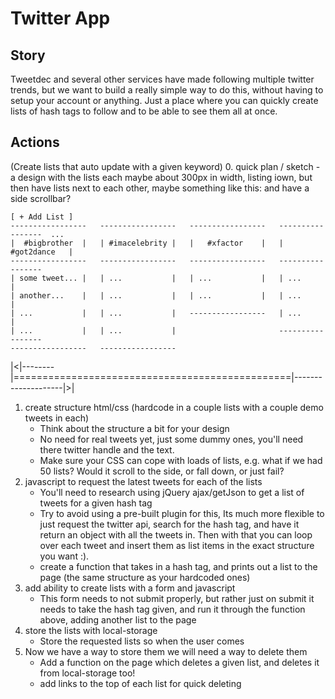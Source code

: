 
Twitter App
============
Story
-------
Tweetdec and several other services have made following multiple twitter trends, but we want to build a really simple way to do this, without having to setup your account or anything. Just a place where you can quickly create lists of hash tags to follow and to be able to see them all at once.

Actions
---------
(Create lists that auto update with a given keyword)
0. quick plan / sketch
    - a design with the lists each maybe about 300px in width, listing iown, but then have lists next to each other, maybe something like this: and have a side scrollbar?
    
    [ + Add List ]
    -----------------   -----------------   -----------------   -----------------  ...
    |  #bigbrother  |   | #imacelebrity |   |   #xfactor    |   |  #got2dance   |  
    -----------------   -----------------   -----------------   -----------------
    | some tweet... |   | ...           |   | ...           |   | ...           |
    | another...    |   | ...           |   | ...           |   | ...           |
    | ...           |   | ...           |   -----------------   | ...           |
    | ...           |   | ...           |                       -----------------
    -----------------   -----------------   
   |<|--------|================================================|--------------------|>|

1. create structure html/css (hardcode in a couple lists with a couple demo tweets in each)
    - Think about the structure a bit for your design
    - No need for real tweets yet, just some dummy ones, you'll need there twitter handle and the text.
    - Make sure your CSS can cope with loads of lists, e.g. what if we had 50 lists? Would it scroll to the side, or fall down, or just fail?
2. javascript to request the latest tweets for each of the lists
    - You'll need to research using jQuery ajax/getJson to get a list of tweets for a given hash tag
    - Try to avoid using a pre-built plugin for this, Its much more flexible to just request the twitter api, search for the hash tag, and have it return an object with all the tweets in. Then  with that you can loop over each tweet and insert them as list items in the exact structure you want :).
    - create a function that takes in a hash tag, and prints out a list to the page (the same structure as your hardcoded ones)
3. add ability to create lists with a form and javascript
    - This form needs to not submit properly, but rather just on submit it needs to take the hash tag given, and run it through the function above, adding another list to the page
4. store the lists with local-storage
    - Store the requested lists so when the user comes
5. Now we have a way to store them we will need a way to delete them
    - Add a function on the page which deletes a given list, and deletes it from local-storage too!
    - add links to the top of each list for quick deleting

